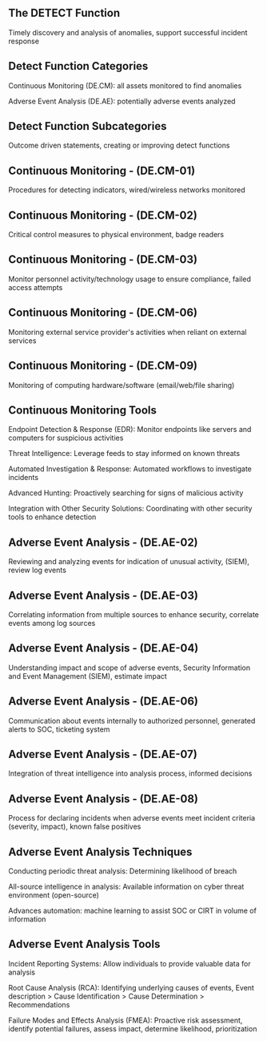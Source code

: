 ## The DETECT Function

Timely discovery and analysis of anomalies, support successful incident response

## Detect Function Categories

Continuous Monitoring (DE.CM): all assets monitored to find anomalies

Adverse Event Analysis (DE.AE): potentially adverse events analyzed

## Detect Function Subcategories

Outcome driven statements, creating or improving detect functions

## Continuous Monitoring - (DE.CM-01)

Procedures for detecting indicators, wired/wireless networks monitored

## Continuous Monitoring - (DE.CM-02)

Critical control measures to physical environment, badge readers
 
## Continuous Monitoring - (DE.CM-03)

Monitor personnel activity/technology usage to ensure compliance, failed access attempts

## Continuous Monitoring - (DE.CM-06)

Monitoring external service provider's activities when reliant on external services

## Continuous Monitoring - (DE.CM-09)

Monitoring of computing hardware/software (email/web/file sharing)

## Continuous Monitoring Tools

Endpoint Detection & Response (EDR): Monitor endpoints like servers and computers for suspicious activities

Threat Intelligence: Leverage feeds to stay informed on known threats

Automated Investigation & Response: Automated workflows to investigate incidents

Advanced Hunting: Proactively searching for signs of malicious activity

Integration with Other Security Solutions: Coordinating with other security tools to enhance detection

## Adverse Event Analysis - (DE.AE-02)

Reviewing and analyzing events for indication of unusual activity, (SIEM), review log events

## Adverse Event Analysis - (DE.AE-03)

Correlating information from multiple sources to enhance security, correlate events among log sources

## Adverse Event Analysis - (DE.AE-04)

Understanding impact and scope of adverse events, Security Information and Event Management (SIEM), estimate impact

## Adverse Event Analysis - (DE.AE-06)

Communication about events internally to authorized personnel, generated alerts to SOC, ticketing system

## Adverse Event Analysis - (DE.AE-07)

Integration of threat intelligence into analysis process, informed decisions

## Adverse Event Analysis - (DE.AE-08)

Process for declaring incidents when adverse events meet incident criteria (severity, impact), known false positives

## Adverse Event Analysis Techniques

Conducting periodic threat analysis: Determining likelihood of breach

All-source intelligence in analysis: Available information on cyber threat environment (open-source)

Advances automation: machine learning to assist SOC or CIRT in volume of information

## Adverse Event Analysis Tools

Incident Reporting Systems: Allow individuals to provide valuable data for analysis

Root Cause Analysis (RCA): Identifying underlying causes of events, Event description > Cause Identification > Cause Determination > Recommendations

Failure Modes and Effects Analysis (FMEA): Proactive risk assessment, identify potential failures, assess impact, determine likelihood, prioritization
